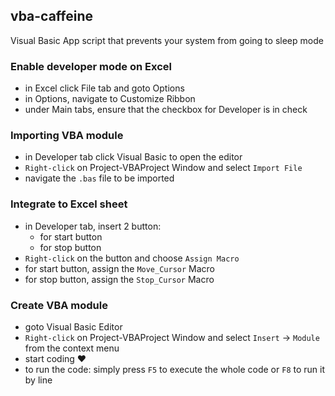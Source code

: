 ## vba-caffeine

Visual Basic App script that prevents your system from going to sleep mode

### Enable developer mode on Excel

- in Excel click File tab and goto Options
- in Options, navigate to Customize Ribbon
- under Main tabs, ensure that the checkbox for Developer is in check

### Importing VBA module

- in Developer tab click Visual Basic to open the editor
- `Right-click` on Project-VBAProject Window and select `Import File` <br>
- navigate the `.bas` file to be imported <br>

### Integrate to Excel sheet

- in Developer tab, insert 2 button:
  - for start button
  - for stop button
- `Right-click` on the button and choose `Assign Macro`
- for start button, assign the `Move_Cursor` Macro
- for stop button, assign the `Stop_Cursor` Macro

### Create VBA module

- goto Visual Basic Editor <br>
- `Right-click` on Project-VBAProject Window and select `Insert` &rarr; `Module` from the context menu <br>
- start coding :heart: <br>
- to run the code: simply press `F5` to execute the whole code or `F8` to run it by line

<!-- comment -->
